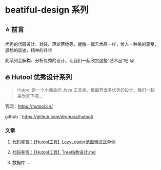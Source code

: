 # beatiful-design 系列

## :star: 前言

优秀的代码设计、封装、理论落地等，就像一幅艺术品一样，给人一种美的享受，思想的启迪，精神的升华

此系列会解构、分析优秀的设计，让我们一起欣赏这些“艺术品”吧 :grinning:

## :fire: Hutool 优秀设计系列

>Hutool 是一个小而全的 Java 工具类，里面有很多优秀的设计，我们一起来欣赏下吧...

官网：https://hutool.cn/

github：https://github.com/dromara/hutool/

### 文章

1. [代码鉴赏：【Hutool工具】LazyLoader范型懒汉式单例](https://github.com/RiveLock/beatiful-design/blob/main/docs/hutool/%E4%BB%A3%E7%A0%81%E9%89%B4%E8%B5%8F%EF%BC%9A%E3%80%90Hutool%E5%B7%A5%E5%85%B7%E3%80%91LazyLoader%E8%8C%83%E5%9E%8B%E6%87%92%E6%B1%89%E5%BC%8F%E5%8D%95%E4%BE%8B.md)

2. [代码鉴赏：【Hutool工具】Tree结构设计.md](https://github.com/RiveLock/beatiful-design/blob/main/docs/hutool/%E4%BB%A3%E7%A0%81%E9%89%B4%E8%B5%8F%EF%BC%9A%E3%80%90Hutool%E5%B7%A5%E5%85%B7%E3%80%91Tree%E7%BB%93%E6%9E%84%E8%AE%BE%E8%AE%A1.md)

3. 数据库
... 

